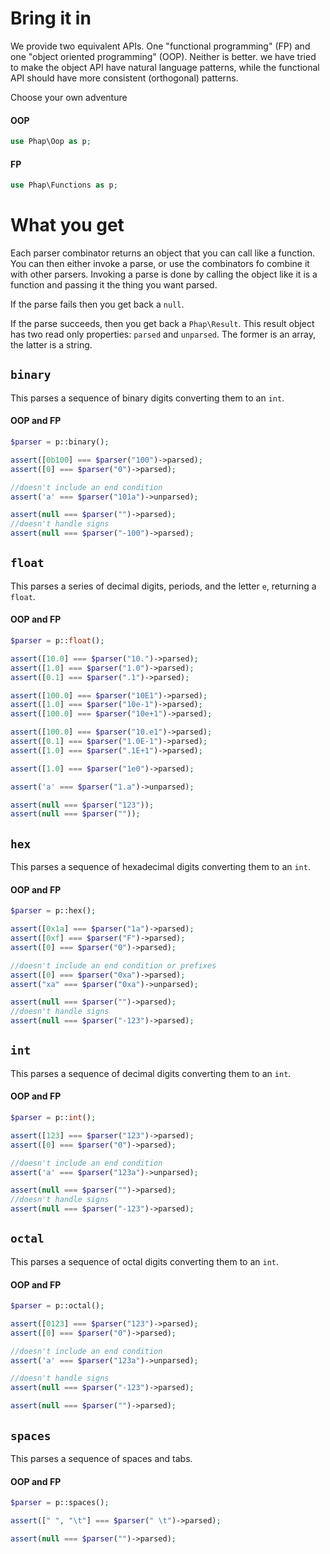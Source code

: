 # Bring it in

We provide two equivalent APIs. One "functional programming" (FP) and one "object oriented programming" (OOP). Neither is better. we have tried to make the object API have natural language patterns, while the functional API should have more consistent (orthogonal) patterns.

Choose your own adventure

#### OOP

```php
use Phap\Oop as p;
```

#### FP

```php
use Phap\Functions as p;
```

# What you get

Each parser combinator returns an object that you can call like a function. You can then either invoke a parse, or use the combinators fo combine it with other parsers. Invoking a parse is done by calling the object like it is a function and passing it the thing you want parsed.

If the parse fails then you get back a `null`.

If the parse succeeds, then you get back a `Phap\Result`. This result object has two read only properties: `parsed` and `unparsed`. The former is an array, the latter is a string.

## `binary`

This parses a sequence of binary digits converting them to an `int`.

#### OOP and FP

```php
$parser = p::binary();

assert([0b100] === $parser("100")->parsed);
assert([0] === $parser("0")->parsed);

//doesn't include an end condition
assert('a' === $parser("101a")->unparsed);

assert(null === $parser("")->parsed);
//doesn't handle signs
assert(null === $parser("-100")->parsed);
```

## `float`

This parses a series of decimal digits, periods, and the letter `e`, returning a `float`.

#### OOP and FP

```php
$parser = p::float();

assert([10.0] === $parser("10.")->parsed);
assert([1.0] === $parser("1.0")->parsed);
assert([0.1] === $parser(".1")->parsed);

assert([100.0] === $parser("10E1")->parsed);
assert([1.0] === $parser("10e-1")->parsed);
assert([100.0] === $parser("10e+1")->parsed);

assert([100.0] === $parser("10.e1")->parsed);
assert([0.1] === $parser("1.0E-1")->parsed);
assert([1.0] === $parser(".1E+1")->parsed);

assert([1.0] === $parser("1e0")->parsed);

assert('a' === $parser("1.a")->unparsed);

assert(null === $parser("123"));
assert(null === $parser(""));
```

## `hex`

This parses a sequence of hexadecimal digits converting them to an `int`.

#### OOP and FP

```php
$parser = p::hex();

assert([0x1a] === $parser("1a")->parsed);
assert([0xf] === $parser("F")->parsed);
assert([0] === $parser("0")->parsed);

//doesn't include an end condition or prefixes
assert([0] === $parser("0xa")->parsed);
assert("xa" === $parser("0xa")->unparsed);

assert(null === $parser("")->parsed);
//doesn't handle signs
assert(null === $parser("-123")->parsed);
```

## `int`

This parses a sequence of decimal digits converting them to an `int`.

#### OOP and FP

```php
$parser = p::int();

assert([123] === $parser("123")->parsed);
assert([0] === $parser("0")->parsed);

//doesn't include an end condition
assert('a' === $parser("123a")->unparsed);

assert(null === $parser("")->parsed);
//doesn't handle signs
assert(null === $parser("-123")->parsed);
```

## `octal`

This parses a sequence of octal digits converting them to an `int`.

#### OOP and FP

```php
$parser = p::octal();

assert([0123] === $parser("123")->parsed);
assert([0] === $parser("0")->parsed);

//doesn't include an end condition
assert('a' === $parser("123a")->unparsed);

//doesn't handle signs
assert(null === $parser("-123")->parsed);

assert(null === $parser("")->parsed);
```

## `spaces`

This parses a sequence of spaces and tabs.

#### OOP and FP

```php
$parser = p::spaces();

assert([" ", "\t"] === $parser(" \t")->parsed);

assert(null === $parser("")->parsed);
```
